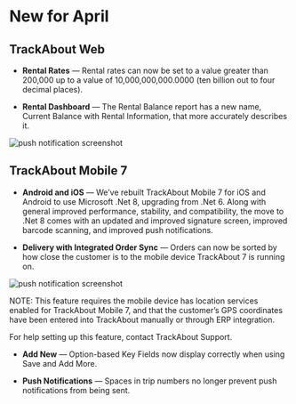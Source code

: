 # New for April 

## TrackAbout Web

* **Rental Rates** — Rental rates can now be set to a value greater than 200,000 up to a value of 10,000,000,000.0000 (ten billion out to four decimal places).
  
* **Rental Dashboard** — The Rental Balance report has a new name, Current Balance with Rental Information, that more accurately describes it.

![push notification screenshot](https://supportkb.trackabout.com/Content/Resources/Images/image1449.png)



## TrackAbout Mobile 7

* **Android and iOS** — We’ve rebuilt TrackAbout Mobile 7 for iOS and Android to use Microsoft .Net 8, upgrading from .Net 6. Along with general improved performance, stability, and compatibility, the move to .Net 8 comes with an updated and improved signature screen, improved barcode scanning, and improved push notifications.

* **Delivery with Integrated Order Sync** — Orders can now be sorted by how close the customer is to the mobile device TrackAbout 7 is running on.

![push notification screenshot](https://supportkb.trackabout.com/Content/Resources/Images/image1460.png)

NOTE: This feature requires the mobile device has location services enabled for TrackAbout Mobile 7, and that the customer’s GPS coordinates have been entered into TrackAbout manually or through ERP integration.

For help setting up this feature, contact TrackAbout Support.

* **Add New** — Option-based Key Fields now display correctly when using Save and Add More.
  
* **Push Notifications** — Spaces in trip numbers no longer prevent push notifications from being sent.


 





